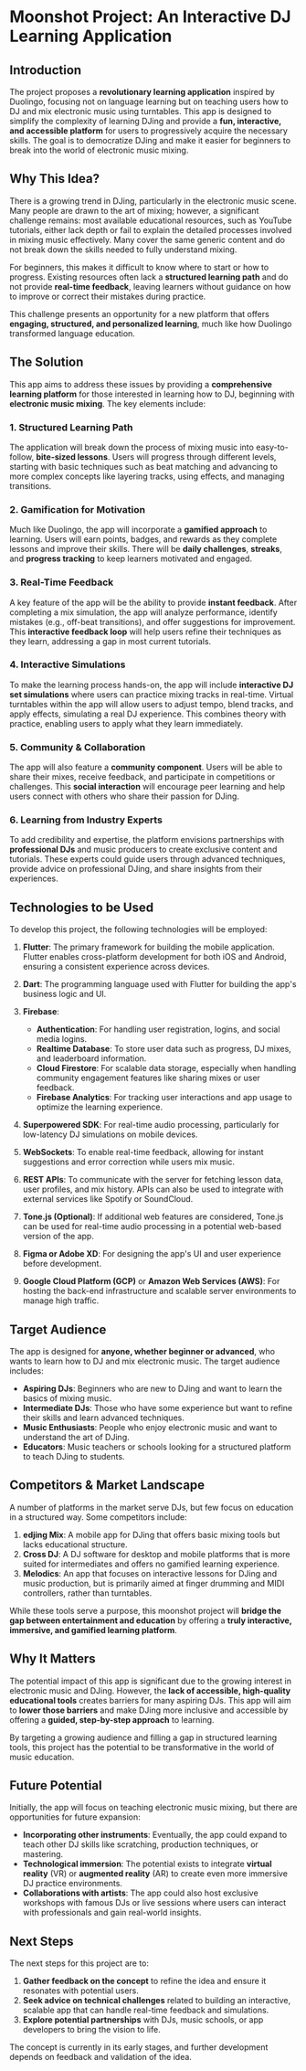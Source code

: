 # Moonshot Project: An Interactive DJ Learning Application

## Introduction

The project proposes a **revolutionary learning application** inspired by Duolingo, focusing not on language learning but on teaching users how to DJ and mix electronic music using turntables. This app is designed to simplify the complexity of learning DJing and provide a **fun, interactive, and accessible platform** for users to progressively acquire the necessary skills. The goal is to democratize DJing and make it easier for beginners to break into the world of electronic music mixing.

## Why This Idea?

There is a growing trend in DJing, particularly in the electronic music scene. Many people are drawn to the art of mixing; however, a significant challenge remains: most available educational resources, such as YouTube tutorials, either lack depth or fail to explain the detailed processes involved in mixing music effectively. Many cover the same generic content and do not break down the skills needed to fully understand mixing.

For beginners, this makes it difficult to know where to start or how to progress. Existing resources often lack a **structured learning path** and do not provide **real-time feedback**, leaving learners without guidance on how to improve or correct their mistakes during practice.

This challenge presents an opportunity for a new platform that offers **engaging, structured, and personalized learning**, much like how Duolingo transformed language education.

## The Solution

This app aims to address these issues by providing a **comprehensive learning platform** for those interested in learning how to DJ, beginning with **electronic music mixing**. The key elements include:

### 1. **Structured Learning Path**
The application will break down the process of mixing music into easy-to-follow, **bite-sized lessons**. Users will progress through different levels, starting with basic techniques such as beat matching and advancing to more complex concepts like layering tracks, using effects, and managing transitions.

### 2. **Gamification for Motivation**
Much like Duolingo, the app will incorporate a **gamified approach** to learning. Users will earn points, badges, and rewards as they complete lessons and improve their skills. There will be **daily challenges**, **streaks**, and **progress tracking** to keep learners motivated and engaged.

### 3. **Real-Time Feedback**
A key feature of the app will be the ability to provide **instant feedback**. After completing a mix simulation, the app will analyze performance, identify mistakes (e.g., off-beat transitions), and offer suggestions for improvement. This **interactive feedback loop** will help users refine their techniques as they learn, addressing a gap in most current tutorials.

### 4. **Interactive Simulations**
To make the learning process hands-on, the app will include **interactive DJ set simulations** where users can practice mixing tracks in real-time. Virtual turntables within the app will allow users to adjust tempo, blend tracks, and apply effects, simulating a real DJ experience. This combines theory with practice, enabling users to apply what they learn immediately.

### 5. **Community & Collaboration**
The app will also feature a **community component**. Users will be able to share their mixes, receive feedback, and participate in competitions or challenges. This **social interaction** will encourage peer learning and help users connect with others who share their passion for DJing.

### 6. **Learning from Industry Experts**
To add credibility and expertise, the platform envisions partnerships with **professional DJs** and music producers to create exclusive content and tutorials. These experts could guide users through advanced techniques, provide advice on professional DJing, and share insights from their experiences.

## Technologies to be Used

To develop this project, the following technologies will be employed:

1. **Flutter**: The primary framework for building the mobile application. Flutter enables cross-platform development for both iOS and Android, ensuring a consistent experience across devices.
   
2. **Dart**: The programming language used with Flutter for building the app's business logic and UI.

3. **Firebase**:
   - **Authentication**: For handling user registration, logins, and social media logins.
   - **Realtime Database**: To store user data such as progress, DJ mixes, and leaderboard information.
   - **Cloud Firestore**: For scalable data storage, especially when handling community engagement features like sharing mixes or user feedback.
   - **Firebase Analytics**: For tracking user interactions and app usage to optimize the learning experience.

4. **Superpowered SDK**: For real-time audio processing, particularly for low-latency DJ simulations on mobile devices.

5. **WebSockets**: To enable real-time feedback, allowing for instant suggestions and error correction while users mix music.

6. **REST APIs**: To communicate with the server for fetching lesson data, user profiles, and mix history. APIs can also be used to integrate with external services like Spotify or SoundCloud.

7. **Tone.js (Optional)**: If additional web features are considered, Tone.js can be used for real-time audio processing in a potential web-based version of the app.

8. **Figma or Adobe XD**: For designing the app's UI and user experience before development.

9. **Google Cloud Platform (GCP)** or **Amazon Web Services (AWS)**: For hosting the back-end infrastructure and scalable server environments to manage high traffic.

## Target Audience

The app is designed for **anyone, whether beginner or advanced**, who wants to learn how to DJ and mix electronic music. The target audience includes:
- **Aspiring DJs**: Beginners who are new to DJing and want to learn the basics of mixing music.
- **Intermediate DJs**: Those who have some experience but want to refine their skills and learn advanced techniques.
- **Music Enthusiasts**: People who enjoy electronic music and want to understand the art of DJing.
- **Educators**: Music teachers or schools looking for a structured platform to teach DJing to students.


## Competitors & Market Landscape

A number of platforms in the market serve DJs, but few focus on education in a structured way. Some competitors include:

1. **edjing Mix**: A mobile app for DJing that offers basic mixing tools but lacks educational structure.
2. **Cross DJ**: A DJ software for desktop and mobile platforms that is more suited for intermediates and offers no gamified learning experience.
3. **Melodics**: An app that focuses on interactive lessons for DJing and music production, but is primarily aimed at finger drumming and MIDI controllers, rather than turntables.

While these tools serve a purpose, this moonshot project will **bridge the gap between entertainment and education** by offering a **truly interactive, immersive, and gamified learning platform**.

## Why It Matters

The potential impact of this app is significant due to the growing interest in electronic music and DJing. However, the **lack of accessible, high-quality educational tools** creates barriers for many aspiring DJs. This app will aim to **lower those barriers** and make DJing more inclusive and accessible by offering a **guided, step-by-step approach** to learning.

By targeting a growing audience and filling a gap in structured learning tools, this project has the potential to be transformative in the world of music education.

## Future Potential

Initially, the app will focus on teaching electronic music mixing, but there are opportunities for future expansion:
- **Incorporating other instruments**: Eventually, the app could expand to teach other DJ skills like scratching, production techniques, or mastering.
- **Technological immersion**: The potential exists to integrate **virtual reality** (VR) or **augmented reality** (AR) to create even more immersive DJ practice environments.
- **Collaborations with artists**: The app could also host exclusive workshops with famous DJs or live sessions where users can interact with professionals and gain real-world insights.

## Next Steps

The next steps for this project are to:
1. **Gather feedback on the concept** to refine the idea and ensure it resonates with potential users.
2. **Seek advice on technical challenges** related to building an interactive, scalable app that can handle real-time feedback and simulations.
3. **Explore potential partnerships** with DJs, music schools, or app developers to bring the vision to life.

The concept is currently in its early stages, and further development depends on feedback and validation of the idea.
